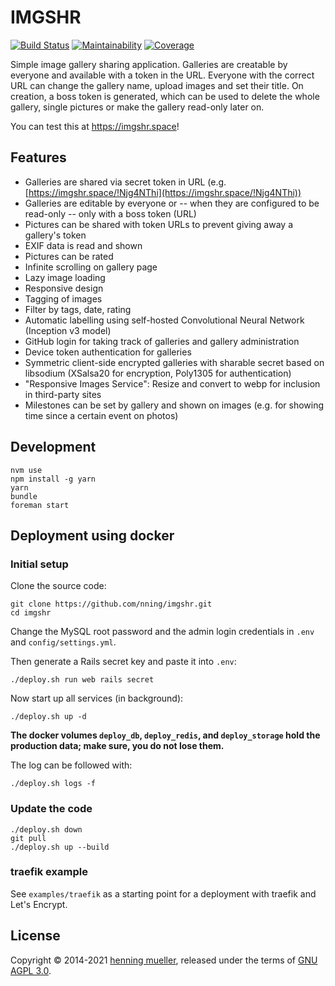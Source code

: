 # IMGSHR

[![Build Status](https://img.shields.io/github/actions/workflow/status/nning/imgshr/test.yml?branch=main)](https://github.com/nning/imgshr/actions?query=workflow%3A%22Run+tests%22)
[![Maintainability](https://img.shields.io/codeclimate/maintainability/nning/imgshr.svg)](https://codeclimate.com/github/nning/imgshr)
[![Coverage](https://img.shields.io/coveralls/nning/imgshr/master.svg)](https://coveralls.io/r/nning/imgshr)


Simple image gallery sharing application. Galleries are creatable by everyone
and available with a token in the URL. Everyone with the correct URL can change
the gallery name, upload images and set their title. On creation, a boss token
is generated, which can be used to delete the whole gallery, single pictures or
make the gallery read-only later on.

You can test this at https://imgshr.space!

## Features

* Galleries are shared via secret token in URL
  (e.g. [https://imgshr.space/!Njg4NThi](https://imgshr.space/!Njg4NThi))
* Galleries are editable by everyone or -- when they are configured to be
  read-only -- only with a boss token (URL)
* Pictures can be shared with token URLs to prevent giving away a gallery's
  token
* EXIF data is read and shown
* Pictures can be rated
* Infinite scrolling on gallery page
* Lazy image loading
* Responsive design
* Tagging of images
* Filter by tags, date, rating
* Automatic labelling using self-hosted Convolutional Neural Network
  (Inception v3 model)
* GitHub login for taking track of galleries and gallery administration
* Device token authentication for galleries
* Symmetric client-side encrypted galleries with sharable secret based on
  libsodium (XSalsa20 for encryption, Poly1305 for authentication)
* "Responsive Images Service": Resize and convert to webp for inclusion in
  third-party sites
* Milestones can be set by gallery and shown on images (e.g. for showing time
  since a certain event on photos)

## Development

    nvm use
	npm install -g yarn
	yarn
	bundle
	foreman start

## Deployment using docker

### Initial setup

Clone the source code:

    git clone https://github.com/nning/imgshr.git
    cd imgshr

Change the MySQL root password and the admin login credentials in `.env` and
`config/settings.yml`.

Then generate a Rails secret key and paste it into `.env`:

    ./deploy.sh run web rails secret

Now start up all services (in background):

    ./deploy.sh up -d

**The docker volumes `deploy_db`, `deploy_redis`, and `deploy_storage` hold the
production data; make sure, you do not lose them.**

The log can be followed with:

    ./deploy.sh logs -f

### Update the code

    ./deploy.sh down
    git pull
    ./deploy.sh up --build

### traefik example

See `examples/traefik` as a starting point for a deployment with traefik and Let's Encrypt.

## License

Copyright © 2014-2021 [henning mueller](https://nning.io/), released
under the terms of [GNU AGPL 3.0](http://www.gnu.org/licenses/agpl-3.0.html).
